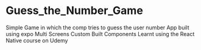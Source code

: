 # Guess_the_Number_Game
Simple Game in which the comp tries to guess the user number
App built using expo
Multi Screens
Custom Built Components 
Learnt using the React Native course on Udemy
